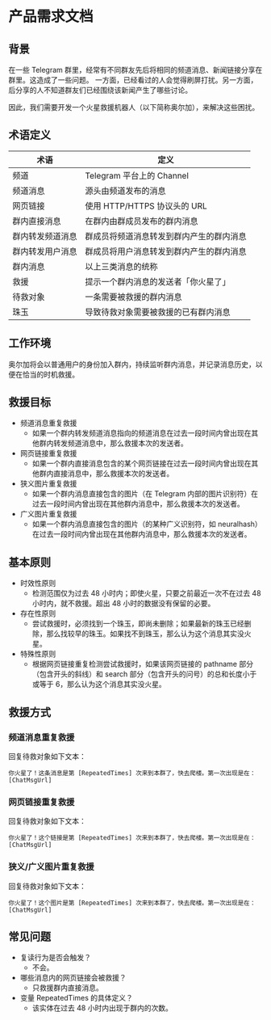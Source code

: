 # 产品需求文档

## 背景

在一些 Telegram 群里，经常有不同群友先后将相同的频道消息、新闻链接分享在群里。这造成了一些问题。
一方面，已经看过的人会觉得刷屏打扰。另一方面，后分享的人不知道群友们已经围绕该新闻产生了哪些讨论。

因此，我们需要开发一个火星救援机器人（以下简称奥尔加），来解决这些困扰。

## 术语定义

| 术语             | 定义                                     |
| ---------------- | ---------------------------------------- |
| 频道             | Telegram 平台上的 Channel                |
| 频道消息         | 源头由频道发布的消息                     |
| 网页链接         | 使用 HTTP/HTTPS 协议头的 URL             |
| 群内直接消息     | 在群内由群成员发布的群内消息             |
| 群内转发频道消息 | 群成员将频道消息转发到群内产生的群内消息 |
| 群内转发用户消息 | 群成员将用户消息转发到群内产生的群内消息 |
| 群内消息         | 以上三类消息的统称                       |
| 救援             | 提示一个群内消息的发送者「你火星了」     |
| 待救对象         | 一条需要被救援的群内消息                 |
| 珠玉             | 导致待救对象需要被救援的已有群内消息     |

## 工作环境

奥尔加将会以普通用户的身份加入群内，持续监听群内消息，并记录消息历史，以便在恰当的时机救援。

## 救援目标

- 频道消息重复救援
    - 如果一个群内转发频道消息指向的频道消息在过去一段时间内曾出现在其他群内转发频道消息中，那么救援本次的发送者。
- 网页链接重复救援
    - 如果一个群内直接消息包含的某个网页链接在过去一段时间内曾出现在其他群内直接消息中，那么救援本次的发送者。
- 狭义图片重复救援
    - 如果一个群内消息直接包含的图片（在 Telegram 内部的图片识别符）在过去一段时间内曾出现在其他群内消息中，那么救援本次的发送者。
- 广义图片重复救援
    - 如果一个群内消息直接包含的图片（的某种广义识别符，如 neuralhash）在过去一段时间内曾出现在其他群内消息中，那么救援本次的发送者。

## 基本原则

- 时效性原则
    - 检测范围仅为过去 48 小时内；即使火星，只要之前最近一次不在过去 48 小时内，就不救援。超出 48 小时的数据没有保留的必要。
- 存在性原则
    - 尝试救援时，必须找到一个珠玉，即尚未删除；如果最新的珠玉已经删除，那么找较早的珠玉。如果找不到珠玉，那么认为这个消息其实没火星。
- 特殊性原则
    - 根据网页链接重复检测尝试救援时，如果该网页链接的 pathname 部分（包含开头的斜线）和 search 部分（包含开头的问号）的总和长度小于或等于 6，那么认为这个消息其实没火星。

## 救援方式

### 频道消息重复救援

回复待救对象如下文本：

```
你火星了！这条消息是第 [RepeatedTimes] 次来到本群了，快去爬楼。第一次出现是在：[ChatMsgUrl]
```

### 网页链接重复救援

回复待救对象如下文本：

```
你火星了！这个链接是第 [RepeatedTimes] 次来到本群了，快去爬楼。第一次出现是在：[ChatMsgUrl]
```

### 狭义/广义图片重复救援

回复待救对象如下文本：

```
你火星了！这个图片是第 [RepeatedTimes] 次来到本群了，快去爬楼。第一次出现是在：[ChatMsgUrl]
```

## 常见问题

- 复读行为是否会触发？
    - 不会。
- 哪些消息内的网页链接会被救援？
    - 只救援群内直接消息。
- 变量 RepeatedTimes 的具体定义？
    - 该实体在过去 48 小时内出现于群内的次数。